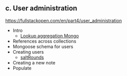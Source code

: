 ## c. User administration
https://fullstackopen.com/en/part4/user_administration

- Intro
  - [Lookup aggregation Mongo](https://docs.mongodb.com/manual/reference/operator/aggregation/lookup/)
- References across collections
- Mongoose schema for users
- Creating users
  - [saltRounds](https://github.com/kelektiv/node.bcrypt.js/#a-note-on-rounds)
- Creating a new note
- Populate
